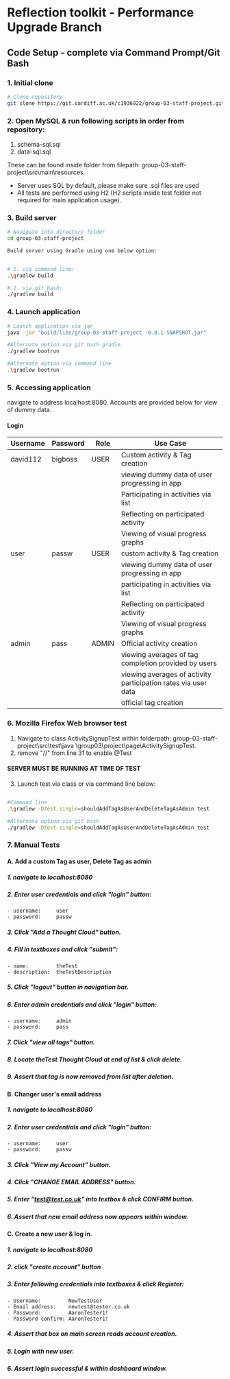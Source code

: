 # Reflection toolkit - Performance Upgrade Branch

<div class="boxBorder">

## Code Setup - complete via Command Prompt/Git Bash

### 1. Initial clone 
```bash
# Clone repository
git clone https://git.cardiff.ac.uk/c1936922/group-03-staff-project.git
```

### 2. Open MySQL & run following scripts in order from repository:

1. schema-sql.sql
2. data-sql.sql

These can be found inside folder from filepath: group-03-staff-project\src\main\resources.

- Server uses SQL by default, please make sure .sql files are used 
- All tests are performed using H2 (H2 scripts inside test folder not required for main application usage).

### 3. Build server
```bash
# Navigate into directory folder
cd group-03-staff-project

Build server using Gradle using one below option:


# 1. via command line: 
.\gradlew build

# 2. via git bash: 
./gradlew build
```
### 4. Launch application
```bash
# Launch application via jar
java -jar "build/libs/group-03-staff-project -0.0.1-SNAPSHOT.jar"

#Alternate option via git bash gradle
./gradlew bootrun

#Alternate option via command line
.\gradlew bootrun
```
### 5. Accessing application

navigate to address localhost:8080. Accounts are provided below for view of dummy data. 
</div>

#### Login 

| Username | Password | Role | Use Case |
| ---------| -------- | ---- | -------- |
| david112 | bigboss  | USER | Custom activity & Tag creation |
|  |  |  | viewing dummy data of user progressing in app |
|  |  |  | Participating in activities via list |
|  |  |  | Reflecting on participated activity |
|  |  |  | Viewing of visual progress graphs |
| user | passw | USER | custom activity & Tag creation |
|  |  |  | viewing dummy data of user progressing in app |
|  |  |  | participating in activities via list |
|  |  |  | Reflecting on participated activity |
|  |  |  | Viewing of visual progress graphs |
| admin | pass  | ADMIN | Official activity creation |
|  |  |  | viewing averages of tag completion provided by users |
|  |  |  | viewing averages of activity participation rates via user data |
|  |  |  | official tag creation |

### 6. Mozilla Firefox Web browser test

1. Navigate to class ActivitySignupTest within folderpath: group-03-staff-project\src\test\java
\group03\project\page\ActivitySignupTest.
2. remove "//" from line 31 to enable @Test

#### SERVER MUST BE RUNNING AT TIME OF TEST

3. Launch test via class or via command line below:

```bash

#Command line
.\gradlew -Dtest.single=shouldAddTagAsUserAndDeleteTagAsAdmin test

#Alternate option via git bash
./gradlew -Dtest.single=shouldAddTagAsUserAndDeleteTagAsAdmin test

```
### 7. Manual Tests


#### A. Add a custom Tag as user, Delete Tag as admin

##### 1. navigate to localhost:8080

##### 2. Enter user credentials and click "login" button:
    - username:     user
    - password:     passw

##### 3. Click "Add a Thought Cloud" button.

##### 4. Fill in textboxes and click "submit":
    - name:         theTest
    - description:  theTestDescription

##### 5. Click "logout" button in navigation bar.

##### 6. Enter admin credentials and click "login" button:
    - username:     admin
    - password:     pass

##### 7. Click "view all tags" button.

##### 8. Locate theTest Thought Cloud at end of list & click delete.

##### 9. Assert that tag is now removed from list after deletion.
    
#### B. Changer user's email address

##### 1. navigate to localhost:8080

##### 2. Enter user credentials and click "login" button:
    - username:     user
    - password:     passw

##### 3. Click "View my Account" button.

##### 4. Click "CHANGE EMAIL ADDRESS" button.

##### 5. Enter "test@test.co.uk" into textbox & click CONFIRM button.

##### 6. Assert that new email address now appears within window.

#### C. Create a new user & log in.

##### 1. navigate to localhost:8080

##### 2. click "create account" button

##### 3. Enter following credentials into textboxes & click Register:
    - Username:         NewTestUser
    - Email address:    newtest@tester.co.uk
    - Password:         AaronTester1!
    - Password confirm: AaronTester1!

##### 4. Assert that box on main screen reads account creation.

##### 5. Login with new user.

##### 6. Assert login successful & within dashboard window.

